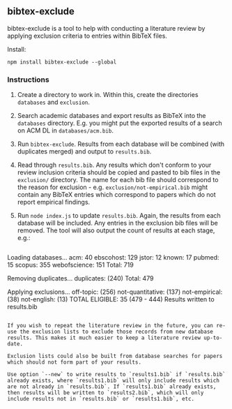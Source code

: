 ## bibtex-exclude

bibtex-exclude is a tool to help with conducting a literature review by applying exclusion criteria to entries within BibTeX files.

Install:
```
npm install bibtex-exclude --global
```

### Instructions

1. Create a directory to work in. Within this, create the directories `databases` and `exclusion`.

2. Search academic databases and export results as BibTeX into the `databases` directory. E.g. you might put the exported results of a search on ACM DL in `databases/acm.bib`.

3. Run `bibtex-exclude`. Results from each database will be combined (with duplicates merged) and output to `results.bib`.

4. Read through `results.bib`. Any results which don't conform to your review inclusion criteria should be copied and pasted to bib files in the `exclusion/` directory. The name for each bib file should correspond to the reason for exclusion - e.g. `exclusion/not-empirical.bib` might contain any BibTeX entries which correspond to papers which do not report empirical findings.

5. Run `node index.js` to update `results.bib`. Again, the results from each database will be included. Any entries in the exclusion bib files will be removed. The tool will also output the count of results at each stage, e.g.:
   ``` 
Loading databases...
                           acm: 40
                     ebscohost: 129
                         jstor: 12
                         known: 17
                        pubmed: 15
                        scopus: 355
                  webofscience: 151
                         Total: 719

Removing duplicates...
                    duplicates: (240)
                         Total: 479

Applying exclusions...
                     off-topic: (256)
              not-quantitative: (137)
                 not-empirical: (38)
                   not-english: (13)
                TOTAL ELIGIBLE: 35 (479 - 444)
Results written to results.bib
```

If you wish to repeat the literature review in the future, you can re-use the exclusion lists to exclude those records from new database results. This makes it much easier to keep a literature review up-to-date.

Exclusion lists could also be built from database searches for papers which should not form part of your results.

Use option `--new` to write results to `results1.bib` if `results.bib` already exists, where `results1.bib` will only include results which are not already in `results.bib`. If `results1.bib` already exists, then results will be written to `results2.bib`, which will only include results not in `results.bib` or `results1.bib`, etc.
